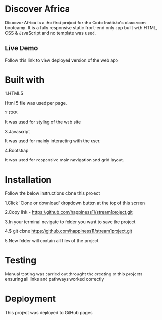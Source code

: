 Discover Africa
==================

Discover Africa is a  the first project for the Code Institute's classroom bootcamp.
It is a fully responsive static front-end only app built with HTML, CSS & JavaScript and no template was used.


Live Demo
-----------
Follow this link to view deployed version of the web app 

Built with
==========
1.HTML5

Html 5 file was used per page.

2.CSS

It was used for styling of the web site

3.Javascript

It was used for mainly interacting with the user.

4.Bootstrap

It was used for responsive main navigation and grid layout.



Installation
=============

Follow the below instructions clone this project

1.Click 'Clone or download' dropdown button at the top of this screen

2.Copy link - https://github.com/happiness11/stream1project.git

3.In your terminal navigate to folder you want to save the project

4.$ git clone https://github.com/happiness11/stream1project.git

5.New folder will contain all files of the project

Testing
=========

Manual testing was carried out throught the creating of this projects ensuring all links and pathways worked correctly

Deployment
============

This project was deployed to GitHub pages.